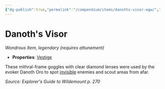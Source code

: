 ```yaml
---
{"dg-publish":true,"permalink":"/compendium/items/danoths-visor-egw/","tags":["compendium/src/5e/egw","item/attunement/required","item/property/vestige","item/rarity/legendary","item/wondrous"]}
---
```


# Danoth's Visor
*Wondrous Item, legendary (requires attunement)*  

- **Properties**: [Vestige](rules/item-properties.md#Vestige)

These mithral-frame goggles with clear diamond lenses were used by the evoker Danoth Oro to spot [invisible](rules/conditions.md#invisible) enemies and scout areas from afar.

*Source: Explorer's Guide to Wildemount p. 270*